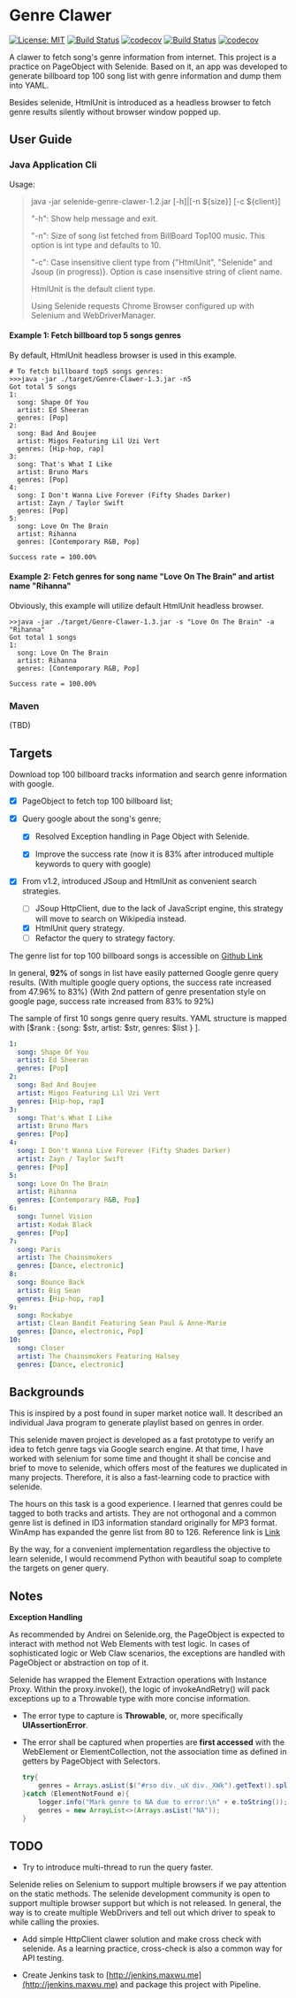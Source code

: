 # Genre Clawer

[![License: MIT](https://img.shields.io/badge/License-MIT-yellow.svg)](https://opensource.org/licenses/MIT) 
[![Build Status](https://travis-ci.org/maxwu/Genre-Clawer.svg?branch=master)](https://travis-ci.org/maxwu/Genre-Clawer) [![codecov](https://codecov.io/gh/maxwu/Genre-Clawer/branch/master/graph/badge.svg)](https://codecov.io/gh/maxwu/Genre-Clawer) [![Build Status](https://travis-ci.org/maxwu/Genre-Clawer.svg?branch=dev)](https://travis-ci.org/maxwu/Genre-Clawer) [![codecov](https://codecov.io/gh/maxwu/Genre-Clawer/branch/dev/graph/badge.svg)](https://codecov.io/gh/maxwu/Genre-Clawer)

A clawer to fetch song's genre information from internet. This project is a practice on PageObject with Selenide. 
Based on it, an app was developed to generate billboard top 100 song list with genre information and dump them into YAML.

Besides selenide, HtmlUnit is introduced as a headless browser to fetch genre results silently without browser window popped up.

## User Guide

### Java Application Cli

Usage: 

>java -jar selenide-genre-clawer-1.2.jar [-h]|[-n ${size}] [-c ${client}]
>
>"-h": Show help message and exit.
>
>"-n": Size of song list fetched from BillBoard Top100 music. This option is int type and defaults to 10.
>
>"-c": Case insensitive client type from {"HtmlUnit", "Selenide" and Jsoup (in progress)}. 
Option is case insensitive string of client name.
>  
>   HtmlUnit is the default client type.
>    
>   Using Selenide requests Chrome Browser configured up with Selenium and WebDriverManager.
   
#### Example 1: Fetch billboard top 5 songs genres
By default, HtmlUnit headless browser is used in this example.
```shell
# To fetch billboard top5 songs genres:
>>>java -jar ./target/Genre-Clawer-1.3.jar -n5
Got total 5 songs
1:
  song: Shape Of You
  artist: Ed Sheeran
  genres: [Pop]
2:
  song: Bad And Boujee
  artist: Migos Featuring Lil Uzi Vert
  genres: [Hip-hop, rap]
3:
  song: That's What I Like
  artist: Bruno Mars
  genres: [Pop]
4:
  song: I Don't Wanna Live Forever (Fifty Shades Darker)
  artist: Zayn / Taylor Swift
  genres: [Pop]
5:
  song: Love On The Brain
  artist: Rihanna
  genres: [Contemporary R&B, Pop]

Success rate = 100.00%
```

#### Example 2: Fetch genres for song name "Love On The Brain" and artist name "Rihanna"
Obviously, this example will utilize default HtmlUnit headless browser.

```shell
>>java -jar ./target/Genre-Clawer-1.3.jar -s "Love On The Brain" -a "Rihanna"
Got total 1 songs
1:
  song: Love On The Brain
  artist: Rihanna
  genres: [Contemporary R&B, Pop]

Success rate = 100.00%
```

### Maven 

(TBD)

## Targets

Download top 100 billboard tracks information and search genre information with google.

-[X] PageObject to fetch top 100 billboard list;

-[X] Query google about the song's genre;
  
  - [X] Resolved Exception handling in Page Object with Selenide.
  
  - [X] Improve the success rate (now it is 83% after introduced multiple keywords to query with google)

-[X] From v1.2, introduced JSoup and HtmlUnit as convenient search strategies.

  - [ ] JSoup HttpClient, due to the lack of JavaScript engine, this strategy will move to search on Wikipedia instead.
  - [X] HtmlUnit query strategy.
  - [ ] Refactor the query to strategy factory.

The genre list for top 100 billboard songs is accessible on [Github Link](https://github.com/maxwu/selenide-genre-clawer/blob/master/BB_top100_genres.yaml)

In general, __92%__ of songs in list have easily patterned Google genre query results.
(With multiple google query options, the success rate increased from 47.96% to 83%)
(With 2nd pattern of genre presentation style on google page, success rate increased from 83% to 92%)

The sample of first 10 songs genre query results. YAML structure is mapped with [$rank : {song: $str, artist: $str, genres: $list } ].

```yaml
1:
  song: Shape Of You
  artist: Ed Sheeran
  genres: [Pop]
2:
  song: Bad And Boujee
  artist: Migos Featuring Lil Uzi Vert
  genres: [Hip-hop, rap]
3:
  song: That's What I Like
  artist: Bruno Mars
  genres: [Pop]
4:
  song: I Don't Wanna Live Forever (Fifty Shades Darker)
  artist: Zayn / Taylor Swift
  genres: [Pop]
5:
  song: Love On The Brain
  artist: Rihanna
  genres: [Contemporary R&B, Pop]
6:
  song: Tunnel Vision
  artist: Kodak Black
  genres: [Pop]
7:
  song: Paris
  artist: The Chainsmokers
  genres: [Dance, electronic]
8:
  song: Bounce Back
  artist: Big Sean
  genres: [Hip-hop, rap]
9:
  song: Rockabye
  artist: Clean Bandit Featuring Sean Paul & Anne-Marie
  genres: [Dance, electronic, Pop]
10:
  song: Closer
  artist: The Chainsmokers Featuring Halsey
  genres: [Dance, electronic]
```

## Backgrounds

This is inspired by a post found in super market notice wall. 
It described an individual Java program to generate playlist based on genres in order.

This selenide maven project is developed as a fast prototype to verify an idea to fetch genre tags via Google search engine.
At that time, I have worked with selenium for some time and thought it shall be concise and brief to move to selenide, which offers most of the features we duplicated in many projects.
Therefore, it is also a fast-learning code to practice with selenide. 

The hours on this task is a good experience. I learned that genres could be tagged to both tracks and artists. They are not orthogonal and a common genre list is defined in ID3 information standard originally for MP3 format.
WinAmp has expanded the genre list from 80 to 126. Reference link is [Link](http://id3.org/id3v2.3.0#Appendix_A_-_Genre_List_from_ID3v1)

By the way, for a convenient implementation regardless the objective to learn selenide, I would recommend Python with beautiful soap to complete the targets on gener query.

## Notes 

__Exception Handling__

As recommended by Andrei on Selenide.org, the PageObject is expected to interact with method not Web Elements with test logic. 
In cases of sophisticated logic or Web Claw scenarios, the exceptions are handled with PageObject or abstraction on top of it.

Selenide has wrapped the Element Extraction operations with Instance Proxy. Within the proxy.invoke(), the logic of invokeAndRetry() will pack exceptions up to a Throwable type with more concise information.

- The error type to capture is __Throwable__, or, more specifically __UIAssertionError__. 

- The error shall be captured when properties are __first accessed__ with the WebElement or ElementCollection, not the association time as defined in getters by PageObject with Selectors.

    ```java
    try{
        genres = Arrays.asList($("#rso div._uX div._XWk").getText().split("/"));
    }catch (ElementNotFound e){
        logger.info("Mark genre to NA due to error:\n" + e.toString());
        genres = new ArrayList<>(Arrays.asList("NA"));
    }
    ```
    
## TODO

- Try to introduce multi-thread to run the query faster. 

Selenide relies on Selenium to support multiple browsers if we pay attention on the static methods. 
The selenide development community is open to support multiple browser support but which is not released. 
In general, the way is to create multiple WebDrivers and tell out which driver to speak to while calling the proxies. 

- Add simple HttpClient clawer solution and make cross check with selenide.
  As a learning practice, cross-check is also a common way for API testing.
  
- Create Jenkins task to [http://jenkins.maxwu.me](http://jenkins.maxwu.me) and package this project with Pipeline.

